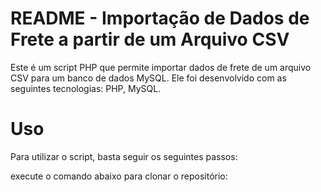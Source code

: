 # README - Importação de Dados de Frete a partir de um Arquivo CSV

Este é um script PHP que permite importar dados de frete de um arquivo CSV para um banco de dados MySQL. Ele foi desenvolvido com as seguintes tecnologias: PHP, MySQL.

# Uso

Para utilizar o script, basta seguir os seguintes passos:

execute o comando abaixo para clonar o repositório:
